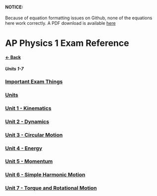 #### NOTICE:
Because of equation formatting issues on Github, none of the equations here work correctly. A PDF download is available [here](Exports/Physics-release.pdf)


# AP Physics 1 Exam Reference
#### [&larr; Back](../README.md)
##### Units 1-7
### [Important Exam Things](IET.md)
### [Units](Units.md)
### [Unit 1 - Kinematics](Kinetmatics.md)
### [Unit 2 - Dynamics](Dynamics.md)
### [Unit 3 - Circular Motion](Circular%20Motion.md)
### [Unit 4 - Energy](Energy.md)
### [Unit 5 - Momentum](Momentum.md)
### [Unit 6 - Simple Harmonic Motion](SHM.md)
### [Unit 7 - Torque and Rotational Motion](Torque.md)